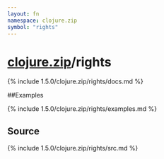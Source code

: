 ```yaml
---
layout: fn
namespace: clojure.zip
symbol: "rights"
---
```


# [clojure.zip](../)/rights

{% include 1.5.0/clojure.zip/rights/docs.md %}

##Examples

{% include 1.5.0/clojure.zip/rights/examples.md %}
## Source
{% include 1.5.0/clojure.zip/rights/src.md %}

